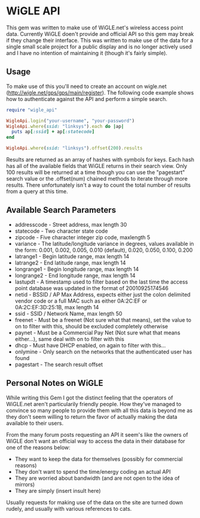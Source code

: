 # WiGLE API
This gem was written to make use of WiGLE.net's wireless access point data. Currently WiGLE doen't provide and official API so this gem may break if they change their interface. This was written to make use of the data for a single small scale project for a public display and is no longer actively used and I have no intention of maintaining it (though it's fairly simple).

## Usage
To make use of this you'll need to create an account on wigle.net (<http://wigle.net/gps/gps/main/register>). The following code example shows how to authenticate against the API and perform a simple search.

```ruby
require "wigle_api"

WigleApi.login("your-username", "your-password")
WigleApi.where(ssid: "linksys").each do |ap|
  puts ap[:ssid] + ap[:statecode]
end

WigleApi.where(ssid: "linksys").offset(200).results
```

Results are returned as an array of hashes with symbols for keys. Each hash has all of the available fields that WiGLE returns in their search view. Only 100 results will be returned at a time though you can use the "pagestart" search value or the .offset(num) chained methods to iterate through more results. There unfortunately isn't a way to count the total number of results from a query at this time.

## Available Search Parameters

* addresscode - Street address, max length 30
* statecode - Two character state code
* zipcode - Five character integer zip code, maxlength 5
* variance - The latitude/longitude variance in degrees, values available in the form: 0.001, 0.002, 0.005, 0.010 (default), 0.020, 0.050, 0.100, 0.200
* latrange1 - Begin latitude range, max length 14
* latrange2 - End latitude range, max length 14
* longrange1 - Begin longitude range, max length 14
* longrange2 - End longitude range, max length 14
* lastupdt - A timestamp used to filter based on the last time the access point database was updated in the format of 20010925174546
* netid - BSSID / AP Max Address, expects either just the colon delimited vendor code or a full MAC such as either 0A:2C:EF or 0A:2C:EF:3D:25:1B, max length 14
* ssid - SSID / Network Name, max length 50
* freenet - Must be a freenet (Not sure what that means), set the value to on to filter with this, should be excluded completely otherwise
* paynet - Must be a Commercial Pay Net (Not sure what that means either...), same deal with on to filter with this
* dhcp - Must have DHCP enabled, on again to filter with this...
* onlymine - Only search on the networks that the authenticated user has found
* pagestart - The search result offset

## Personal Notes on WiGLE
While writing this Gem I got the distinct feeling that the operators of WiGLE.net aren't particularily friendly people. How they've managed to convince so many people to provide them with all this data is beyond me as they don't seem willing to return the favor of actually making the data available to their users.

From the many forum posts requesting an API it seem's like the owners of WiGLE don't want an official way to access the data in their database for one of the reasons below:

* They want to keep the data for themselves (possibly for commercial reasons)
* They don't want to spend the time/energy coding an actual API
* They are worried about bandwidth (and are not open to the idea of mirrors)
* They are simply (insert insult here)

Usually requests for making use of the data on the site are turned down rudely, and usually with various references to cats.

